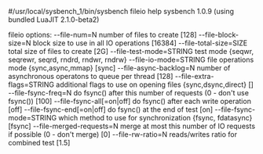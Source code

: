 #/usr/local/sysbench_1/bin/sysbench fileio help
sysbench 1.0.9 (using bundled LuaJIT 2.1.0-beta2)

fileio options:
  --file-num=N              number of files to create [128]
  --file-block-size=N       block size to use in all IO operations [16384]
  --file-total-size=SIZE    total size of files to create [2G]
  --file-test-mode=STRING   test mode {seqwr, seqrewr, seqrd, rndrd, rndwr, rndrw}
  --file-io-mode=STRING     file operations mode {sync,async,mmap} [sync]
  --file-async-backlog=N    number of asynchronous operatons to queue per thread [128]
  --file-extra-flags=STRING additional flags to use on opening files {sync,dsync,direct} []
  --file-fsync-freq=N       do fsync() after this number of requests (0 - don't use fsync()) [100]
  --file-fsync-all[=on|off] do fsync() after each write operation [off]
  --file-fsync-end[=on|off] do fsync() at the end of test [on]
  --file-fsync-mode=STRING  which method to use for synchronization {fsync, fdatasync} [fsync]
  --file-merged-requests=N  merge at most this number of IO requests if possible (0 - don't merge) [0]
  --file-rw-ratio=N         reads/writes ratio for combined test [1.5]